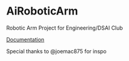 # AiRoboticArm
Robotic Arm Project for Engineering/DSAI Club <br/>

[Documentation](https://aiarm.notion.site/Mirroring-Robotic-Arm-Project-14d2139dcbf14583a4c16f73e8768d51) <br/>

Special thanks to @joemac875 for inspo <br/>
